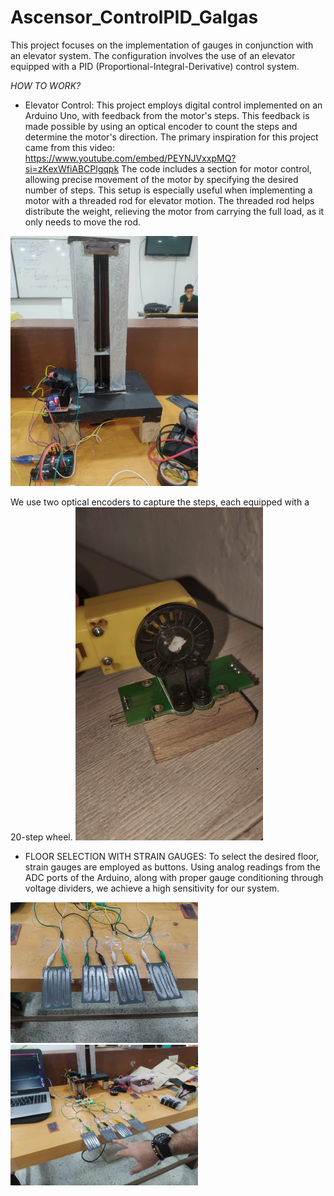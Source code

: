 # Ascensor_ControlPID_Galgas
This project focuses on the implementation of gauges in conjunction with an elevator system. The configuration involves the use of an elevator equipped with a PID (Proportional-Integral-Derivative) control system.

*HOW TO WORK?*
- Elevator Control:
  This project employs digital control implemented on an Arduino Uno, with feedback from the motor's steps. This feedback is made possible by using an optical encoder to count the steps and determine the motor's direction. The primary inspiration for this project came from this video: https://www.youtube.com/embed/PEYNJVxxpMQ?si=zKexWfiABCPlgqpk
  The code includes a section for motor control, allowing precise movement of the motor by specifying the desired number of steps. This setup is especially useful when implementing a motor with a threaded rod for elevator motion. The threaded rod helps distribute the weight, relieving the motor from carrying the full load, as it only needs to move the rod.
<img src="https://github.com/JuanHoKKeR/Ascensor_ControlPID_Galgas/blob/main/Ascensor.jpg?raw=true" alt="Image Elevator" width="300">

  We use two optical encoders to capture the steps, each equipped with a 20-step wheel.
  <img src="https://github.com/JuanHoKKeR/Ascensor_ControlPID_Galgas/blob/main/Encoder.jpg?raw=true" alt="Image Encoder" width="300">

- FLOOR SELECTION WITH STRAIN GAUGES:
  To select the desired floor, strain gauges are employed as buttons. Using analog readings from the ADC ports of the Arduino, along with proper gauge conditioning through voltage dividers, we achieve a high sensitivity for our system.
<img src="https://github.com/JuanHoKKeR/Ascensor_ControlPID_Galgas/blob/main/ImagenGalgas.jpg?raw=true" alt="Galgas Imege" width="300">



<img src="https://github.com/JuanHoKKeR/Ascensor_ControlPID_Galgas/blob/main/AscensorFuncionando.jpg?raw=true" alt="Image of Work Elevator" width="300">



